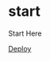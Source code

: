 # start

Start Here

<a href="https://nuvolaris.app/api/v1/web/micheletest/deploy/hello">Deploy</a>
